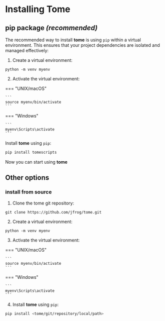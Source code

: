 # Installing Tome

## pip package *(recommended)*

The recommended way to install **tome** is using `pip` within a virtual environment. This ensures that your project dependencies are isolated and managed effectively:

1. Create a virtual environment:

```
python -m venv myenv
```

2. Activate the virtual environment:

=== "UNIX/macOS"

    ```
    source myenv/bin/activate
    ```

=== "Windows"

    ```
    myenv\Scripts\activate
    ```

Install **tome** using `pip`:

```bash
pip install tomescripts
```

Now you can start using **tome**

## Other options

### install from source

1. Clone the tome git repository:

```
git clone https://github.com/jfrog/tome.git
```

2. Create a virtual environment:

```
python -m venv myenv
```

3. Activate the virtual environment:

=== "UNIX/macOS"

    ```
    source myenv/bin/activate
    ```

=== "Windows"

    ```
    myenv\Scripts\activate
    ```

4. Install **tome** using `pip`:

```bash
pip install <tome/git/repository/local/path>
```